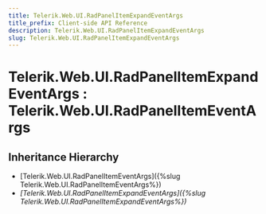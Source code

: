 ```yaml
---
title: Telerik.Web.UI.RadPanelItemExpandEventArgs
title_prefix: Client-side API Reference
description: Telerik.Web.UI.RadPanelItemExpandEventArgs
slug: Telerik.Web.UI.RadPanelItemExpandEventArgs
---
```


# Telerik.Web.UI.RadPanelItemExpandEventArgs : Telerik.Web.UI.RadPanelItemEventArgs

## Inheritance Hierarchy

* [Telerik.Web.UI.RadPanelItemEventArgs]({%slug Telerik.Web.UI.RadPanelItemEventArgs%})
* *[Telerik.Web.UI.RadPanelItemExpandEventArgs]({%slug Telerik.Web.UI.RadPanelItemExpandEventArgs%})*

